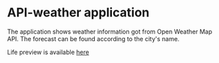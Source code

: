 # API-weather application
The application shows weather information got from Open Weather Map API.
The forecast can be found according to the city's name.

Life preview is available [here](https://majaanna.github.io/nasa-images/)